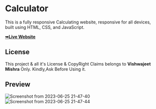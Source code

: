 # Calculator


 This  is a fully responsive Calculating website, responsive for all devices, built using HTML, CSS, and JavaScript.


 <a href="https://vishwajeetmishra4.github.io/Calculator/"><strong>➥Live Website </strong></a> 
 
 </div>
 

## License

This project & all it's License & CopyRight Claims belongs to **Vishwajeet Mishra** Only. Kindly,Ask Before Using it. 

## Preview
![Screenshot from 2023-06-25 21-47-40](https://github.com/vishwajeetmishra4/Calculator/assets/135427511/7225c7a7-3b21-4a43-91c5-a9b8e405457c)
![Screenshot from 2023-06-25 21-47-44](https://github.com/vishwajeetmishra4/Calculator/assets/135427511/2a2c87c6-12d9-47a1-aea9-0da99864f305)

